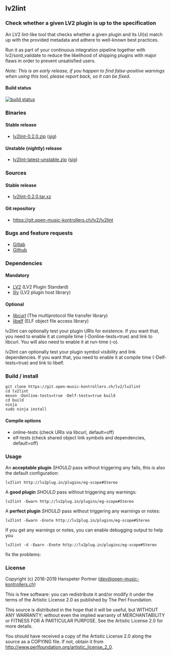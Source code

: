 ## lv2lint

### Check whether a given LV2 plugin is up to the specification

An LV2 lint-like tool that checks whether a given plugin and its UI(s) match up
with the provided metadata and adhere to well-known best practices.

Run it as part of your continuous integration pipeline together with
lv2/sord\_validate to reduce the likelihood of shipping plugins with major flaws
in order to prevent unsatisfied users.

*Note: This is an early release, if you happen to find false-positive warnings
when using this tool, please report back, so it can be fixed.*

#### Build status

[![build status](https://gitlab.com/OpenMusicKontrollers/lv2lint/badges/master/build.svg)](https://gitlab.com/OpenMusicKontrollers/lv2lint/commits/master)

### Binaries

#### Stable release

* [lv2lint-0.2.0.zip](https://dl.open-music-kontrollers.ch/lv2lint/stable/lv2lint-0.2.0.zip) ([sig](https://dl.open-music-kontrollers.ch/lv2lint/stable/lv2lint-0.2.0.zip.sig))

#### Unstable (nightly) release

* [lv2lint-latest-unstable.zip](https://dl.open-music-kontrollers.ch/lv2lint/unstable/lv2lint-latest-unstable.zip) ([sig](https://dl.open-music-kontrollers.ch/lv2lint/unstable/lv2lint-latest-unstable.zip.sig))

### Sources

#### Stable release

* [lv2lint-0.2.0.tar.xz](https://git.open-music-kontrollers.ch/lv2/lv2lint/snapshot/lv2lint-0.2.0.tar.xz)

#### Git repository

* <https://git.open-music-kontrollers.ch/lv2/lv2lint>

<!--
### Packages

* [ArchLinux](https://www.archlinux.org/packages/community/x86_64/lv2lint/)
-->

### Bugs and feature requests

* [Gitlab](https://gitlab.com/OpenMusicKontrollers/lv2lint)
* [Github](https://github.com/OpenMusicKontrollers/lv2lint)


### Dependencies

#### Mandatory

* [LV2](http://lv2plug.in/) (LV2 Plugin Standard)
* [lilv](https://drobilla.net/software/lilv/) (LV2 plugin host library)

#### Optional

* [libcurl](https://curl.haxx.se/libcurl/) (The multiprotocol file transfer library)
* [libelf](https://sourceware.org/elfutils/) (ELF object file access library)

lv2lint can optionally test your plugin URIs for existence. If you want that,
you need to enable it at compile time (-Donline-tests=true) and link to libcurl.
You will also need to enable it at run-time (-o).

lv2lint can optionally test your plugin symbol visibility and link dependencies.
If you want that, you need to enable it at compile time (-Delf-tests=true) and
link to libelf.

### Build / install

	git clone https://git.open-music-kontrollers.ch/lv2/lv2lint
	cd lv2lint
	meson -Donline-tests=true -Delf-tests=true build
	cd build
	ninja
	sudo ninja install

#### Compile options

* online-tests (check URIs via libcurl, default=off)
* elf-tests (check shared object link symbols and dependencies, default=off)

### Usage

An __acceptable plugin__ *SHOULD* pass without triggering any fails, this is also the
default configuration:

	lv2lint http://lv2plug.in/plugins/eg-scope#Stereo

A __good plugin__ *SHOULD* pass without triggering any warnings:

	lv2lint -Ewarn http://lv2plug.in/plugins/eg-scope#Stereo

A __perfect plugin__ *SHOULD* pass without triggering any warnings or notes:

	lv2lint -Ewarn -Enote http://lv2plug.in/plugins/eg-scope#Stereo

If you get any warnings or notes, you can enable debugging output to help you

	lv2lint -d -Ewarn -Enote http://lv2plug.in/plugins/eg-scope#Stereo
fix the problems:

### License

Copyright (c) 2016-2019 Hanspeter Portner (dev@open-music-kontrollers.ch)

This is free software: you can redistribute it and/or modify
it under the terms of the Artistic License 2.0 as published by
The Perl Foundation.

This source is distributed in the hope that it will be useful,
but WITHOUT ANY WARRANTY; without even the implied warranty of
MERCHANTABILITY or FITNESS FOR A PARTICULAR PURPOSE. See the
Artistic License 2.0 for more details.

You should have received a copy of the Artistic License 2.0
along the source as a COPYING file. If not, obtain it from
<http://www.perlfoundation.org/artistic_license_2_0>.

